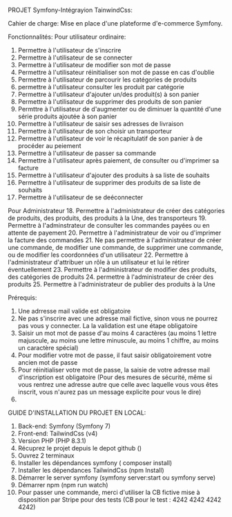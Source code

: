 PROJET Symfony-Intégrayion TainwindCss:

Cahier de charge:
Mise en place d'une plateforme d'e-commerce Symfony.


Fonctionnalités:
Pour utilisateur ordinaire:
1. Permettre à l'utilisateur de s'inscrire
2. Permettre à l'utilisateur de se connecter
3. Permettre à l'utilisateur de modifier son mot de passe
4. Permettre à l'utilisateur réinitialiser son mot de passe en cas d'oublie
5. Permettre à l'utilisateur de parcourir les catégories de produits
6. permettre à l'utilisateur consulter les produit par catégorie
7. Permettre à l'utilisateur d'ajouter un/des produit(s) à son panier
8. Permettre à l'utilisateur de supprimer des produits de son panier
9. Permttre à l'utilisateur de d'augmenter ou de diminuer la quantité d'une série produits ajoutée à son panier
10. Permettre à l'utilisateur de saisir ses adresses de livraison
11. Permettre à l'utilisateur de son choisir un transporteur
12. Permettre à l'utilisateur de voir le récapitulatif de son panier à de procéder au peiement
13. Permettre à l'utilisateur de passer sa commande
14. Permettre à l'utilisateur après paiement, de consulter ou d'imprimer sa facture
15. Permettre à l'utilisateur d'ajouter des produits à sa liste de  souhaits
16. Permettre à l'utilisateur de supprimer des produits de sa liste de souhaits
17. Permettre à l'utilisateur de se deéconnecter

Pour Administrateur
18. Permettre à l'administrateur de créer des catégories de produits, des produits, des produits à la Une, des transporteurs
19. Permettre à l'adminstrateur de consulter les commandes payées ou en attente de payement
20. Permettre à l'administrateur de voir ou d'imprimer la facture des commandes
21. Ne pas permettre à l'administrateur de créer une commande, de modifier une commande, de supprimer une commande, ou de modifier les coordonnées d'un utilisateur
22. Permettre à l'administrateur d'attribuer un rôle à un utilisateur et lui le rétirer éventuellement
23. Permettre à l'administrateur de modifier des produits, des catégories de produits
24. permettre à l'administrateur de créer des produits
25. Permettre à l'administrateur de publier des produits à la Une

Prérequis:

1. Une adrresse mail valide est obligatoire
2. Ne pas s'inscrire avec une adresse mail fictive, sinon vous ne pourrez pas vous y connecter. La la validation est une étape obligatoire
3. Saisir un mot mot de passe d'au moins 4 caractères (au moins 1 lettre majuscule, au moins une lettre minuscule, au moins 1 chiffre, au moins un caractère spécial)
4. Pour modifier votre mot de passe, il faut saisir obligatoirement votre ancien mot de passe
5. Pour réinitialiser votre mot de passe, la saisie de votre adresse mail d'inscription est obligatoire (Pour des mesures de sécurité, même si vous rentrez une adresse autre que celle avec laquelle vous vous êtes inscrit, vous n'aurez pas un message explicite pour vous le dire)
6. 

GUIDE D'INSTALLATION DU PROJET EN LOCAL:
1. Back-end: Symfony (Symfony 7)
2. Front-end: TailwindCss (v4)
3. Version PHP (PHP 8.3.1)
4. Récuprez le projet depuis le depot github ()
5. Ouvrez 2 terminaux
6. Installer les dépendances symfony ( composer install)
7. Installer les dépendances TailwindCss (npm Install)
8. Démarrer le server symfony (symfony server:start ou symfony serve)
9. Démarrer npm (npm run watch)
10. Pour passer une commande, merci d'utiliser la CB fictive mise à disposition par Stripe pour des tests (CB pour le test : 4242 4242 4242 4242)


